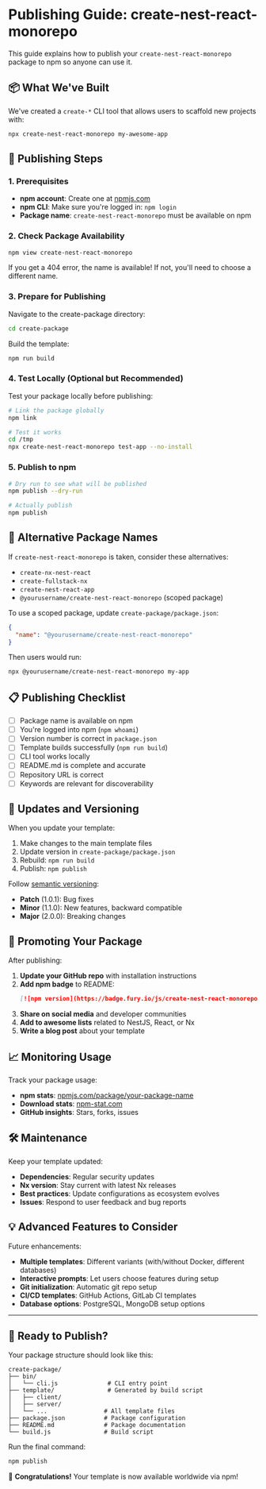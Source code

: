 # Publishing Guide: create-nest-react-monorepo

This guide explains how to publish your `create-nest-react-monorepo` package to npm so anyone can use it.

## 📦 What We've Built

We've created a `create-*` CLI tool that allows users to scaffold new projects with:

```bash
npx create-nest-react-monorepo my-awesome-app
```

## 🚀 Publishing Steps

### 1. Prerequisites

- **npm account**: Create one at [npmjs.com](https://www.npmjs.com)
- **npm CLI**: Make sure you're logged in: `npm login`
- **Package name**: `create-nest-react-monorepo` must be available on npm

### 2. Check Package Availability

```bash
npm view create-nest-react-monorepo
```

If you get a 404 error, the name is available! If not, you'll need to choose a different name.

### 3. Prepare for Publishing

Navigate to the create-package directory:

```bash
cd create-package
```

Build the template:

```bash
npm run build
```

### 4. Test Locally (Optional but Recommended)

Test your package locally before publishing:

```bash
# Link the package globally
npm link

# Test it works
cd /tmp
npx create-nest-react-monorepo test-app --no-install
```

### 5. Publish to npm

```bash
# Dry run to see what will be published
npm publish --dry-run

# Actually publish
npm publish
```

## 🎯 Alternative Package Names

If `create-nest-react-monorepo` is taken, consider these alternatives:

- `create-nx-nest-react`
- `create-fullstack-nx`
- `create-nest-react-app`
- `@yourusername/create-nest-react-monorepo` (scoped package)

To use a scoped package, update `create-package/package.json`:

```json
{
  "name": "@yourusername/create-nest-react-monorepo"
}
```

Then users would run:
```bash
npx @yourusername/create-nest-react-monorepo my-app
```

## 📋 Publishing Checklist

- [ ] Package name is available on npm
- [ ] You're logged into npm (`npm whoami`)
- [ ] Version number is correct in `package.json`
- [ ] Template builds successfully (`npm run build`)
- [ ] CLI tool works locally
- [ ] README.md is complete and accurate
- [ ] Repository URL is correct
- [ ] Keywords are relevant for discoverability

## 🔄 Updates and Versioning

When you update your template:

1. Make changes to the main template files
2. Update version in `create-package/package.json`
3. Rebuild: `npm run build`
4. Publish: `npm publish`

Follow [semantic versioning](https://semver.org/):
- **Patch** (1.0.1): Bug fixes
- **Minor** (1.1.0): New features, backward compatible
- **Major** (2.0.0): Breaking changes

## 🌟 Promoting Your Package

After publishing:

1. **Update your GitHub repo** with installation instructions
2. **Add npm badge** to README:
   ```markdown
   [![npm version](https://badge.fury.io/js/create-nest-react-monorepo.svg)](https://badge.fury.io/js/create-nest-react-monorepo)
   ```
3. **Share on social media** and developer communities
4. **Add to awesome lists** related to NestJS, React, or Nx
5. **Write a blog post** about your template

## 📈 Monitoring Usage

Track your package usage:
- **npm stats**: [npmjs.com/package/your-package-name](https://npmjs.com/package/create-nest-react-monorepo)
- **Download stats**: [npm-stat.com](https://npm-stat.com)
- **GitHub insights**: Stars, forks, issues

## 🛠️ Maintenance

Keep your template updated:
- **Dependencies**: Regular security updates
- **Nx version**: Stay current with latest Nx releases  
- **Best practices**: Update configurations as ecosystem evolves
- **Issues**: Respond to user feedback and bug reports

## 💡 Advanced Features to Consider

Future enhancements:
- **Multiple templates**: Different variants (with/without Docker, different databases)
- **Interactive prompts**: Let users choose features during setup
- **Git initialization**: Automatic git repo setup
- **CI/CD templates**: GitHub Actions, GitLab CI templates
- **Database options**: PostgreSQL, MongoDB setup options

---

## 🎉 Ready to Publish?

Your package structure should look like this:

```
create-package/
├── bin/
│   └── cli.js              # CLI entry point
├── template/               # Generated by build script
│   ├── client/
│   ├── server/
│   └── ...                # All template files
├── package.json           # Package configuration
├── README.md              # Package documentation
└── build.js               # Build script
```

Run the final command:

```bash
npm publish
```

🚀 **Congratulations!** Your template is now available worldwide via npm!
